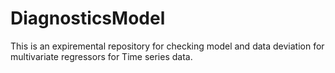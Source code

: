 # DiagnosticsModel
This is an expiremental repository for checking model and data deviation for multivariate regressors for Time series data.
